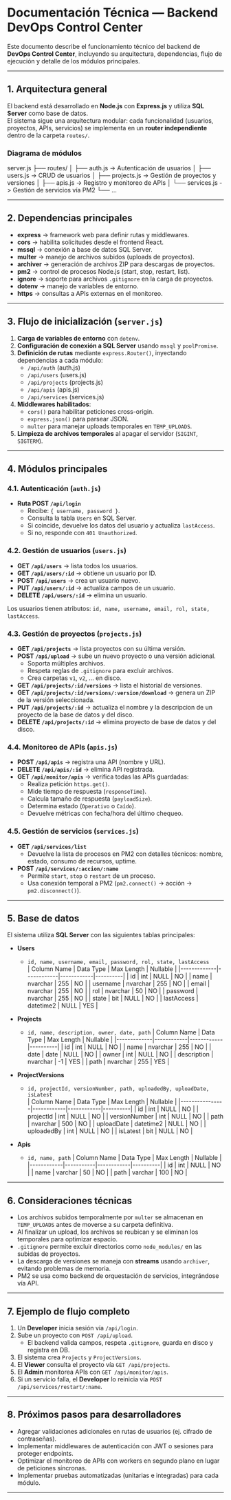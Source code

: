 # Documentación Técnica — Backend DevOps Control Center

Este documento describe el funcionamiento técnico del backend de **DevOps Control Center**, incluyendo su arquitectura, dependencias, flujo de ejecución y detalle de los módulos principales.

---

## 1. Arquitectura general

El backend está desarrollado en **Node.js** con **Express.js** y utiliza **SQL Server** como base de datos.  
El sistema sigue una arquitectura modular: cada funcionalidad (usuarios, proyectos, APIs, servicios) se implementa en un **router independiente** dentro de la carpeta `routes/`.

### Diagrama de módulos

server.js
├── routes/
│ ├── auth.js -> Autenticación de usuarios
│ ├── users.js -> CRUD de usuarios
│ ├── projects.js -> Gestión de proyectos y versiones
│ ├── apis.js -> Registro y monitoreo de APIs
│ └── services.js -> Gestión de servicios vía PM2
└── ...

---

## 2. Dependencias principales

- **express** -> framework web para definir rutas y middlewares.  
- **cors** -> habilita solicitudes desde el frontend React.  
- **mssql** -> conexión a base de datos SQL Server.  
- **multer** -> manejo de archivos subidos (uploads de proyectos).  
- **archiver** -> generación de archivos ZIP para descargas de proyectos.  
- **pm2** -> control de procesos Node.js (start, stop, restart, list).  
- **ignore** -> soporte para archivos `.gitignore` en la carga de proyectos.  
- **dotenv** -> manejo de variables de entorno.  
- **https** -> consultas a APIs externas en el monitoreo.

---

## 3. Flujo de inicialización (`server.js`)

1. **Carga de variables de entorno** con `dotenv`.  
2. **Configuración de conexión a SQL Server** usando `mssql` y `poolPromise`.  
3. **Definición de rutas** mediante `express.Router()`, inyectando dependencias a cada módulo:
   - `/api/auth` (auth.js)  
   - `/api/users` (users.js)  
   - `/api/projects` (projects.js)  
   - `/api/apis` (apis.js)  
   - `/api/services` (services.js)  
4. **Middlewares habilitados**:
   - `cors()` para habilitar peticiones cross-origin.  
   - `express.json()` para parsear JSON.  
   - `multer` para manejar uploads temporales en `TEMP_UPLOADS`.  
5. **Limpieza de archivos temporales** al apagar el servidor (`SIGINT`, `SIGTERM`).

---

## 4. Módulos principales

### 4.1. Autenticación (`auth.js`)
- **Ruta POST `/api/login`**
  - Recibe: `{ username, password }`.  
  - Consulta la tabla `Users` en SQL Server.  
  - Si coincide, devuelve los datos del usuario y actualiza `lastAccess`.  
  - Si no, responde con `401 Unauthorized`.

### 4.2. Gestión de usuarios (`users.js`)
- **GET `/api/users`** -> lista todos los usuarios.  
- **GET `/api/users/:id`** -> obtiene un usuario por ID.  
- **POST `/api/users`** -> crea un usuario nuevo.  
- **PUT `/api/users/:id`** -> actualiza campos de un usuario.  
- **DELETE `/api/users/:id`** -> elimina un usuario.  

Los usuarios tienen atributos: `id, name, username, email, rol, state, lastAccess`.

### 4.3. Gestión de proyectos (`projects.js`)
- **GET `/api/projects`** -> lista proyectos con su última versión.  
- **POST `/api/upload`** -> sube un nuevo proyecto o una versión adicional.  
  - Soporta múltiples archivos.  
  - Respeta reglas de `.gitignore` para excluir archivos.  
  - Crea carpetas `v1`, `v2`, … en disco.  
- **GET `/api/projects/:id/versions`** -> lista el historial de versiones.  
- **GET `/api/projects/:id/versions/:version/download`** -> genera un ZIP de la versión seleccionada.  
- **PUT `/api/projects/:id`** -> actualiza el nombre y la descripcion de un proyecto de la base de datos y del disco.
- **DELETE `/api/projects/:id`** -> elimina proyecto de base de datos y del disco.

### 4.4. Monitoreo de APIs (`apis.js`)
- **POST `/api/apis`** -> registra una API (nombre y URL).  
- **DELETE `/api/apis/:id`** -> elimina API registrada.  
- **GET `/api/monitor/apis`** -> verifica todas las APIs guardadas:
  - Realiza petición `https.get()`.  
  - Mide tiempo de respuesta (`responseTime`).  
  - Calcula tamaño de respuesta (`payloadSize`).  
  - Determina estado (`Operativo` o `Caído`).  
  - Devuelve métricas con fecha/hora del último chequeo.

### 4.5. Gestión de servicios (`services.js`)
- **GET `/api/services/list`**
  - Devuelve la lista de procesos en PM2 con detalles técnicos: nombre, estado, consumo de recursos, uptime.  
- **POST `/api/services/:accion/:name`**
  - Permite `start`, `stop` o `restart` de un proceso.  
  - Usa conexión temporal a PM2 (`pm2.connect()` -> acción -> `pm2.disconnect()`).

---

## 5. Base de datos

El sistema utiliza **SQL Server** con las siguientes tablas principales:

- **Users**
  - `id, name, username, email, password, rol, state, lastAccess`  
  | Column Name  | Data Type   | Max Length | Nullable |
  |-------------|------------|------------|----------|
  | id          | int        | NULL       | NO       |
  | name        | nvarchar   | 255        | NO       |
  | username    | nvarchar   | 255        | NO       |
  | email       | nvarchar   | 255        | NO       |
  | rol         | nvarchar   | 50         | NO       |
  | password    | nvarchar   | 255        | NO       |
  | state       | bit        | NULL       | NO       |
  | lastAccess  | datetime2  | NULL       | YES      |


- **Projects**
  - `id, name, description, owner, date, path` 
  | Column Name  | Data Type   | Max Length | Nullable |
  |-------------|------------|------------|----------|
  | id          | int        | NULL       | NO       |
  | name        | nvarchar   | 255        | NO       |
  | date        | date       | NULL       | NO       |
  | owner       | int        | NULL       | NO       |
  | description | nvarchar   | -1         | YES      |
  | path        | nvarchar   | 255        | YES      |
 

- **ProjectVersions**
  - `id, projectId, versionNumber, path, uploadedBy, uploadDate, isLatest`  
  | Column Name    | Data Type   | Max Length | Nullable |
  |----------------|------------|------------|----------|
  | id             | int        | NULL       | NO       |
  | projectId      | int        | NULL       | NO       |
  | versionNumber  | int        | NULL       | NO       |
  | path           | nvarchar   | 500        | NO       |
  | uploadDate     | datetime2  | NULL       | NO       |
  | uploadedBy     | int        | NULL       | NO       |
  | isLatest       | bit        | NULL       | NO       |


- **Apis**
  - `id, name, path`
  | Column Name | Data Type | Max Length | Nullable |
  |------------|-----------|------------|----------|
  | id         | int       | NULL       | NO       |
  | name       | varchar   | 50         | NO       |
  | path       | varchar   | 100        | NO       |


---

## 6. Consideraciones técnicas

- Los archivos subidos temporalmente por `multer` se almacenan en `TEMP_UPLOADS` antes de moverse a su carpeta definitiva.  
- Al finalizar un upload, los archivos se reubican y se eliminan los temporales para optimizar espacio.  
- `.gitignore` permite excluir directorios como `node_modules/` en las subidas de proyectos.  
- La descarga de versiones se maneja con **streams** usando `archiver`, evitando problemas de memoria.  
- PM2 se usa como backend de orquestación de servicios, integrándose vía API.  

---

## 7. Ejemplo de flujo completo

1. Un **Developer** inicia sesión vía `/api/login`.  
2. Sube un proyecto con `POST /api/upload`.  
   - El backend valida campos, respeta `.gitignore`, guarda en disco y registra en DB.  
3. El sistema crea `Projects` y `ProjectVersions`.  
4. El **Viewer** consulta el proyecto vía `GET /api/projects`.  
5. El **Admin** monitorea APIs con `GET /api/monitor/apis`.  
6. Si un servicio falla, el **Developer** lo reinicia vía `POST /api/services/restart/:name`.  

---

## 8. Próximos pasos para desarrolladores

- Agregar validaciones adicionales en rutas de usuarios (ej. cifrado de contraseñas).  
- Implementar middlewares de autenticación con JWT o sesiones para proteger endpoints.  
- Optimizar el monitoreo de APIs con workers en segundo plano en lugar de peticiones síncronas.  
- Implementar pruebas automatizadas (unitarias e integradas) para cada módulo.  

---
